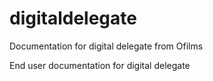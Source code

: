 # digitaldelegate
Documentation for digital delegate from Ofilms

End user documentation for digital delegate
